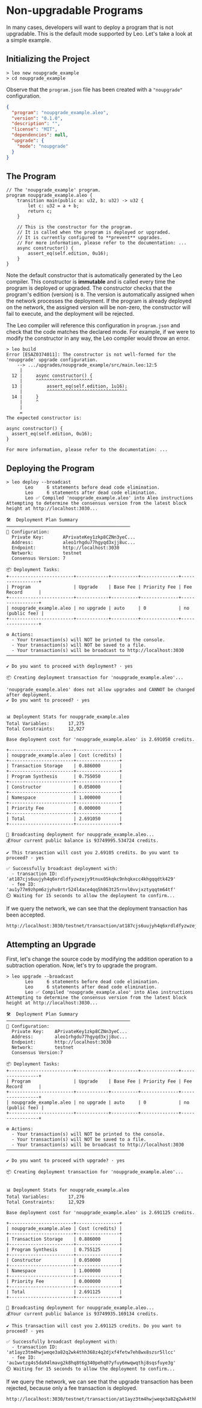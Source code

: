 # Non-upgradable Programs
In many cases, developers will want to deploy a program that is not upgradable.
This is the default mode supported by Leo.
Let's take a look at a simple example.

## Initializing the Project
```
> leo new noupgrade_example
> cd noupgrade_example
```

Observe that the `program.json` file has been created with a `"noupgrade"` configuration.
```json
{
  "program": "noupgrade_example.aleo",
  "version": "0.1.0",
  "description": "",
  "license": "MIT",
  "dependencies": null,
  "upgrade": {
    "mode": "noupgrade"
  }
}
```

## The Program
```leo
// The 'noupgrade_example' program.
program noupgrade_example.aleo {
    transition main(public a: u32, b: u32) -> u32 {
        let c: u32 = a + b;
        return c;
    }
    
    // This is the constructor for the program.
    // It is called when the program is deployed or upgraded.
    // It is currently configured to **prevent** upgrades.
    // For more information, please refer to the documentation: ...
    async constructor() {
        assert_eq(self.edition, 0u16);
    }
}
```

Note the default constructor that is automatically generated by the Leo compiler.
This constructor is **immutable** and is called every time the program is deployed or upgraded.
The constructor checks that the program's edition (version) is `0`.
The version is automatically assigned when the network processes the deployment. 
If the program is already deployed on the network, the assigned version will be non-zero, the constructor will fail to execute, and the deployment will be rejected.

The Leo compiler will reference this configuration in `program.json` and check that the code matches the declared mode. 
For example, if we were to modify the constructor in any way, the Leo compiler would throw an error.

```
> leo build
Error [ESAZ0374011]: The constructor is not well-formed for the 'noupgrade' upgrade configuration.
    --> .../upgrades/noupgrade_example/src/main.leo:12:5
     |
  12 |     async constructor() {
     |     ^^^^^^^^^^^^^^^^^^^^^
  13 |         assert_eq(self.edition, 1u16);
     |         ^^^^^^^^^^^^^^^^^^^^^^^^^^^^^^
  14 |     }
     |     ^
     |
     = 
The expected constructor is:

async constructor() {
  assert_eq(self.edition, 0u16);
}

For more information, please refer to the documentation: ...
```

## Deploying the Program
```
> leo deploy --broadcast
       Leo     6 statements before dead code elimination.
       Leo     6 statements after dead code elimination.
       Leo ✅ Compiled 'noupgrade_example.aleo' into Aleo instructions
Attempting to determine the consensus version from the latest block height at http://localhost:3030...

🛠️  Deployment Plan Summary
──────────────────────────────────────────────
🔧 Configuration:
  Private Key:       APrivateKey1zkp8CZNn3yeC...
  Address:           aleo1rhgdu77hgyqd3xjj8uc...
  Endpoint:          http://localhost:3030
  Network:           testnet
  Consensus Version: 7

📦 Deployment Tasks:
+------------------------+------------+----------+--------------+-----------------+
| Program                | Upgrade    | Base Fee | Priority Fee | Fee Record      |
+------------------------+------------+----------+--------------+-----------------+
| noupgrade_example.aleo | no upgrade | auto     | 0            | no (public fee) |
+------------------------+------------+----------+--------------+-----------------+

⚙️ Actions:
  - Your transaction(s) will NOT be printed to the console.
  - Your transaction(s) will NOT be saved to a file.
  - Your transaction(s) will be broadcast to http://localhost:3030
──────────────────────────────────────────────

✔ Do you want to proceed with deployment? · yes

📦 Creating deployment transaction for 'noupgrade_example.aleo'...

'noupgrade_example.aleo' does not allow upgrades and CANNOT be changed after deployment.
✔ Do you want to proceed? · yes


📊 Deployment Stats for noupgrade_example.aleo
Total Variables:       17,275
Total Constraints:     12,927

Base deployment cost for 'noupgrade_example.aleo' is 2.691050 credits.

+------------------------+----------------+
| noupgrade_example.aleo | Cost (credits) |
+------------------------+----------------+
| Transaction Storage    | 0.886000       |
+------------------------+----------------+
| Program Synthesis      | 0.755050       |
+------------------------+----------------+
| Constructor            | 0.050000       |
+------------------------+----------------+
| Namespace              | 1.000000       |
+------------------------+----------------+
| Priority Fee           | 0.000000       |
+------------------------+----------------+
| Total                  | 2.691050       |
+------------------------+----------------+

📡 Broadcasting deployment for noupgrade_example.aleo...
💰Your current public balance is 93749995.534724 credits.

✔ This transaction will cost you 2.69105 credits. Do you want to proceed? · yes

✅ Successfully broadcast deployment with:
  - transaction ID: 'at187cjs6uujyh4q6xrdldfyzwzejy9tnux05kqkc9nhqkxcc4khgqqdtk429'
  - fee ID: 'au1y77m9zhpm6zjyhv8rtr524l4ace4qq5h863t25rnvl0vvjxztyqqtm64tf'
⏲️ Waiting for 15 seconds to allow the deployment to confirm...
```

If we query the network, we can see that the deployment transaction has been accepted.
```
http://localhost:3030/testnet/transaction/at187cjs6uujyh4q6xrdldfyzwzejy9tnux05kqkc9nhqkxcc4khgqqdtk429
```

## Attempting an Upgrade
First, let's change the source code by modifying the addition operation to a subtraction operation.
Now, let's try to upgrade the program.

```
> leo upgrade --broadcast
       Leo     6 statements before dead code elimination.
       Leo     6 statements after dead code elimination.
       Leo ✅ Compiled 'noupgrade_example.aleo' into Aleo instructions
Attempting to determine the consensus version from the latest block height at http://localhost:3030...

🛠️  Deployment Plan Summary
──────────────────────────────────────────────
🔧 Configuration:
  Private Key:    APrivateKey1zkp8CZNn3yeC...
  Address:        aleo1rhgdu77hgyqd3xjj8uc...
  Endpoint:       http://localhost:3030
  Network:        testnet
  Consensus Version:7

📦 Deployment Tasks:
+------------------------+------------+----------+--------------+-----------------+
| Program                | Upgrade    | Base Fee | Priority Fee | Fee Record      |
+------------------------+------------+----------+--------------+-----------------+
| noupgrade_example.aleo | no upgrade | auto     | 0            | no (public fee) |
+------------------------+------------+----------+--------------+-----------------+

⚙️ Actions:
  - Your transaction(s) will NOT be printed to the console.
  - Your transaction(s) will NOT be saved to a file.
  - Your transaction(s) will be broadcast to http://localhost:3030
──────────────────────────────────────────────

✔ Do you want to proceed with upgrade? · yes

📦 Creating deployment transaction for 'noupgrade_example.aleo'...


📊 Deployment Stats for noupgrade_example.aleo
Total Variables:       17,276
Total Constraints:     12,929

Base deployment cost for 'noupgrade_example.aleo' is 2.691125 credits.

+------------------------+----------------+
| noupgrade_example.aleo | Cost (credits) |
+------------------------+----------------+
| Transaction Storage    | 0.886000       |
+------------------------+----------------+
| Program Synthesis      | 0.755125       |
+------------------------+----------------+
| Constructor            | 0.050000       |
+------------------------+----------------+
| Namespace              | 1.000000       |
+------------------------+----------------+
| Priority Fee           | 0.000000       |
+------------------------+----------------+
| Total                  | 2.691125       |
+------------------------+----------------+

📡 Broadcasting deployment for noupgrade_example.aleo...
💰Your current public balance is 93749935.169134 credits.

✔ This transaction will cost you 2.691125 credits. Do you want to proceed? · yes

✅ Successfully broadcast deployment with:
  - transaction ID: 'at1ayz3tm4hwjweqe3a82q2wk4thh368z4q2djxf4fetw7eh8wx8szsr5llcc'
  - fee ID: 'au1wvtzg4s5da94lmavg2k8hq8t6g340pehq07yfuy6mwqwqthj8sqsfuye3g'
⏲️ Waiting for 15 seconds to allow the deployment to confirm...
```

If we query the network, we can see that the upgrade transaction has been rejected, because only a fee transaction is deployed.
```
http://localhost:3030/testnet/transaction/at1ayz3tm4hwjweqe3a82q2wk4thh368z4q2djxf4fetw7eh8wx8szsr5llcc
```





